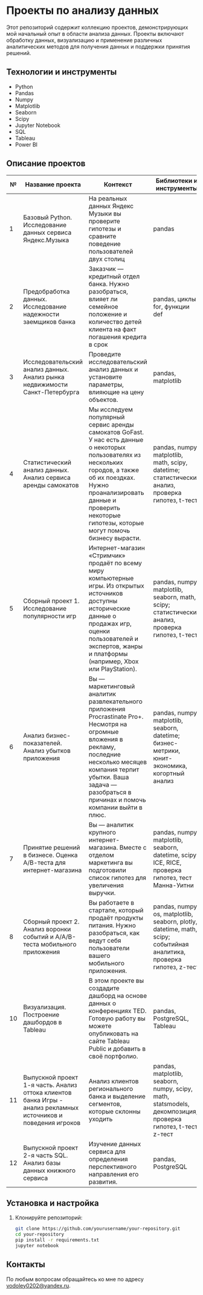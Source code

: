 # Проекты по анализу данных

Этот репозиторий содержит коллекцию проектов, демонстрирующих мой начальный опыт в области анализа данных. Проекты включают обработку данных, визуализацию и применение различных аналитических методов для получения данных и поддержки принятия решений.

## Технологии и инструменты
- Python
- Pandas
- Numpy
- Matplotlib
- Seaborn
- Scipy
- Jupyter Notebook
- SQL
- Tableau
- Power BI

## Описание проектов
| №   | Название проекта                                                         | Контекст                                                                                                                       | Библиотеки и инструменты                                                                                                                                                                |
|-----|--------------------------------------------------------------------------|---------------------------------------------------------------------------------------------------------------------------------|------------------------------------------------------------------------------------------------------------------------------------------------------------------------------------------|
| 1   | Базовый Python. Исследование данных сервиса Яндекс.Музыка                                | На реальных данных Яндекс Музыки вы проверите гипотезы и сравните поведение пользователей двух столиц | pandas                                                                                                                                                                                   |
| 2   | Предобработка данных. Исследование надежности заемщиков банка                                  | Заказчик — кредитный отдел банка. Нужно разобраться, влияет ли семейное положение и количество детей клиента на факт погашения кредита в срок| pandas, циклы for, функции def                                                                                                                                                                               |
| 3   | Исследовательский анализ данных. Анализ рынка недвижимости Санкт-Петербурга                               |Проведите исследовательский анализ данных и установите параметры, влияющие на цену объектов.                                   | pandas, matplotlib                                                                                                                                                                        |
| 4   | Статистический анализ данных. Анализ сервиса аренды самокатов                         | Мы исследуем популярный сервис аренды самокатов GoFast. У нас есть данные о некоторых пользователях из нескольких городов, а также об их поездках. Нужно проанализировать данные и проверить некоторые гипотезы, которые могут помочь бизнесу вырасти. | pandas, numpy, matplotlib, math, scipy, datetime; статистический анализ, проверка гипотез, t-тест                                                                                       |
| 5   | Сборный проект 1. Исследование популярности игр                                            | Интернет-магазин «Стримчик» продаёт по всему миру компьютерные игры. Из открытых источников доступны исторические данные о продажах игр, оценки пользователей и экспертов, жанры и платформы (например, Xbox или PlayStation). | pandas, numpy, matplotlib, seaborn, math, scipy; статистический анализ, проверка гипотез, t-тест                                                                                       |
| 6   | Анализ бизнес-показателей. Анализ убытков приложения                                                | Вы — маркетинговый аналитик развлекательного приложения Procrastinate Pro+. Несмотря на огромные вложения в рекламу, последние несколько месяцев компания терпит убытки. Ваша задача — разобраться в причинах и помочь компании выйти в плюс.| pandas, numpy, matplotlib, seaborn, datetime; бизнес-метрики, юнит-экономика, когортный анализ                                                                                           |
| 7   | Принятие решений в бизнесе.  Оценка А/В-теста для интернет-магазина                                   |Вы — аналитик крупного интернет-магазина. Вместе с отделом маркетинга вы подготовили список гипотез для увеличения выручки.|pandas, numpy, matplotlib, seaborn, datetime, scipy; ICE, RICE, проверка гипотез, тест Манна-Уитни|
| 8   | Сборный проект 2. Анализ воронки событий и А/А/В-теста мобильного приложения               | Вы работаете в стартапе, который продаёт продукты питания. Нужно разобраться, как ведут себя пользователи вашего мобильного приложения.| pandas, numpy, os, matplotlib, seaborn, plotly, datetime, math, scipy; событийная аналитика, проверка гипотез, z-тест|                                                                | 9 | Как рассказать историю с помощью данных. Исследование рынка заведений общественного питания Москвы                |Инвесторы из фонда «Shut Up and Take My Money» решили попробовать себя в новой области и открыть заведение общественного питания в Москве. Заказчики ещё не знают, что это будет за место: кафе, ресторан, пиццерия, паб или бар, — и какими будут расположение, меню и цены.| pandas, numpy, requests, matplotlib, seaborn, plotly    |                                                                                                                             |
| 10  | Визуализация. Построение дашбордов в Tableau                                          | В этом проекте вы создадите дашборд на основе данных о конференциях TED. Готовую работу вы можете опубликовать на сайте Tableau Public и добавить в своё портфолио.   | pandas, PostgreSQL, Tableau         |                                                                                                              
| 11  | Выпускной проект 1-я часть. Анализ оттока клиентов банка Игры - анализ рекламных источников и поведения игроков                   | Анализ клиентов регионального банка и выделение сегментов, которые склонны уходить | pandas, matplotlib, seaborn, numpy, scipy, math, statsmodels, декомпозиция, проверка гипотез, t-тест, z-тест   |                                                                                                   
| 12  | Выпускной проект 2-я часть SQL. Анализ базы данных книжного сервиса                                       | Изучение данных сервиса для определения перспективного направления его развития.                                                | pandas, PostgreSQL         |                                                                                                                                                  |

## Установка и настройка

1. Клонируйте репозиторий:
   ```bash
   git clone https://github.com/yourusername/your-repository.git
   cd your-repository
   pip install -r requirements.txt
   jupyter notebook
   
## Контакты
По любым вопросам обращайтесь ко мне по адресу [vodoley0202@yandex.ru](mailto:vodoley0202@yandex.ru).
  
   
